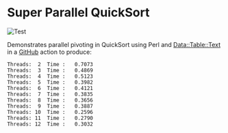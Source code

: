 # Super Parallel QuickSort

![Test](https://github.com/philiprbrenan/SuperParallelQuickSort/workflows/Test/badge.svg)

Demonstrates parallel pivoting in QuickSort using Perl and [Data::Table::Text](https://metacpan.org/pod/Data::Table::Text) in a [GitHub](https://github.com/philiprbrenan) action
to produce:

```
Threads:  2  Time :   0.7073
Threads:  3  Time :   0.4869
Threads:  4  Time :   0.5123
Threads:  5  Time :   0.3982
Threads:  6  Time :   0.4121
Threads:  7  Time :   0.3835
Threads:  8  Time :   0.3656
Threads:  9  Time :   0.3887
Threads: 10  Time :   0.2596
Threads: 11  Time :   0.2790
Threads: 12  Time :   0.3032
```
